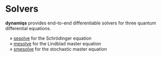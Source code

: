 # Solvers

**dynamiqs** provides end-to-end differentiable solvers for three quantum differential equations.

&emsp;&raquo; [sesolve](solvers/sesolve.md) for the Schrödinger equation<br style="line-height:1.6">
&emsp;&raquo; [mesolve](solvers/mesolve.md) for the Lindblad master equation<br style="line-height:1.6">
&emsp;&raquo; [smesolve](solvers/smesolve.md) for the stochastic master equation<br style="line-height:1.6">
